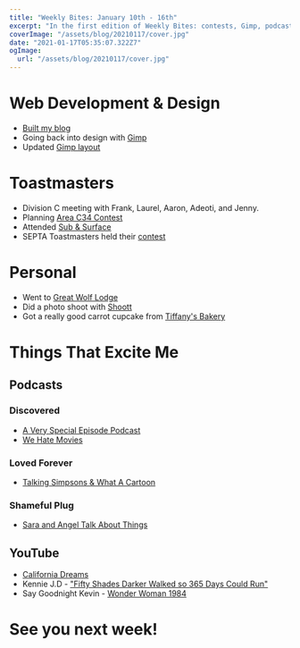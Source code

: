 ```yaml
---
title: "Weekly Bites: January 10th - 16th"
excerpt: "In the first edition of Weekly Bites: contests, Gimp, podcasts, and water parks"
coverImage: "/assets/blog/20210117/cover.jpg"
date: "2021-01-17T05:35:07.322Z7"
ogImage:
  url: "/assets/blog/20210117/cover.jpg"
---
```


# Web Development & Design

- [Built my blog](http://www.angelyoung.me)
- Going back into design with [Gimp](https://www.gimp.org/)
- Updated [Gimp layout](https://github.com/Diolinux/PhotoGIMP)

# Toastmasters

- Division C meeting with Frank, Laurel, Aaron, Adeoti, and Jenny.
- Planning [Area C34 Contest](https://www.eventbrite.com/e/area-c34-international-and-table-topics-contest-tickets-136521203595)
- Attended [Sub & Surface](https://2886.toastmastersclubs.org)
- SEPTA Toastmasters held their [contest](https://septa.toastmastersclubs.org/https___septa.html)

# Personal

- Went to [Great Wolf Lodge](https://www.greatwolf.com/poconos)
- Did a photo shoot with [Shoott](https://www.shoott.com/)
- Got a really good carrot cupcake from [Tiffany's Bakery](https://www.tiffanysbakeryphilly.com)

# Things That Excite Me

## Podcasts

### Discovered

- [A Very Special Episode Podcast](http://www.averyspecialepisodepodcast.com/)
- [We Hate Movies](https://www.headgum.com/we-hate-movies)

### Loved Forever

- [Talking Simpsons & What A Cartoon](https://twitter.com/TalkSimpsonsPod)

### Shameful Plug

- [Sara and Angel Talk About Things](https://www.anchor.fm/saraandangel)

## YouTube

- [California Dreams](https://youtube.com/playlist?list=PLF1E4382FF1514B73)
- Kennie J.D - ["Fifty Shades Darker Walked so 365 Days Could Run"](https://youtu.be/XAkQJ7bnScE)
- Say Goodnight Kevin - [Wonder Woman 1984](https://youtu.be/NRYkP3Ye8BU)


# See you next week!